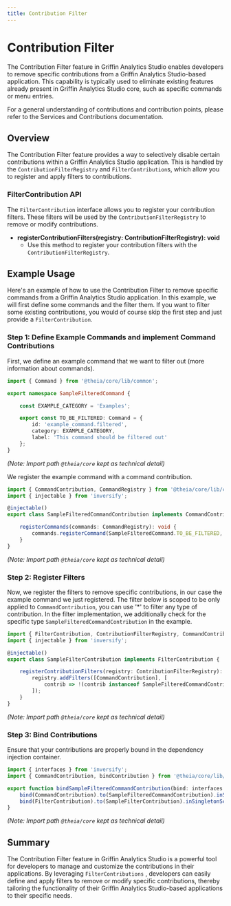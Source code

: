 ```yaml
---
title: Contribution Filter
---
```


# Contribution Filter

The Contribution Filter feature in Griffin Analytics Studio enables developers to remove specific contributions from a Griffin Analytics Studio-based application. This capability is typically used to eliminate existing features already present in Griffin Analytics Studio core, such as specific commands or menu entries.

For a general understanding of contributions and contribution points, please refer to the Services and Contributions documentation.

## Overview

The Contribution Filter feature provides a way to selectively disable certain contributions within a Griffin Analytics Studio application. This is handled by the `ContributionFilterRegistry` and `FilterContribution`s,  which allow you to register and apply filters to contributions.

### FilterContribution API

The `FilterContribution` interface allows you to register your contribution filters. These filters will be used by the `ContributionFilterRegistry` to remove or modify contributions.

- **registerContributionFilters(registry: ContributionFilterRegistry): void**
  - Use this method to register your contribution filters with the `ContributionFilterRegistry`.

## Example Usage

Here's an example of how to use the Contribution Filter to remove specific commands from a Griffin Analytics Studio application. In this example, we will first define some commands and the filter them. If you want to filter some existing contributions, you would of course skip the first step and just provide a `FilterContribution`.

### Step 1: Define Example Commands and implement Command Contributions

First, we define an example command that we want to filter out (more information about commands).

```typescript
import { Command } from '@theia/core/lib/common';

export namespace SampleFilteredCommand {

    const EXAMPLE_CATEGORY = 'Examples';

    export const TO_BE_FILTERED: Command = {
        id: 'example_command.filtered',
        category: EXAMPLE_CATEGORY,
        label: 'This command should be filtered out'
    };
}
```
*(Note: Import path `@theia/core` kept as technical detail)*

We register the example command with a command contribution.

```typescript
import { CommandContribution, CommandRegistry } from '@theia/core/lib/common';
import { injectable } from 'inversify';

@injectable()
export class SampleFilteredCommandContribution implements CommandContribution {

    registerCommands(commands: CommandRegistry): void {
        commands.registerCommand(SampleFilteredCommand.TO_BE_FILTERED, { execute: () => { } });
    }
}
```
*(Note: Import path `@theia/core` kept as technical detail)*

### Step 2: Register Filters

Now, we register the filters to remove specific contributions, in our case the example command we just registered. The filter below is scoped to be only applied to `CommandContribution`, you can use '*' to filter any type of contribution. In the filter implementation, we additionally check for the specific type `SampleFilteredCommandContribution` in the example.

```typescript
import { FilterContribution, ContributionFilterRegistry, CommandContribution } from '@theia/core/lib/common';
import { injectable } from 'inversify';

@injectable()
export class SampleFilterContribution implements FilterContribution {

    registerContributionFilters(registry: ContributionFilterRegistry): void {
        registry.addFilters([CommandContribution], [
            contrib => !(contrib instanceof SampleFilteredCommandContribution)
        ]);
    }
}
```
*(Note: Import path `@theia/core` kept as technical detail)*

### Step 3: Bind Contributions

Ensure that your contributions are properly bound in the dependency injection container.

```typescript
import { interfaces } from 'inversify';
import { CommandContribution, bindContribution } from '@theia/core/lib/common';

export function bindSampleFilteredCommandContribution(bind: interfaces.Bind): void {
    bind(CommandContribution).to(SampleFilteredCommandContribution).inSingletonScope();
    bind(FilterContribution).to(SampleFilterContribution).inSingletonScope();
}
```
*(Note: Import path `@theia/core` kept as technical detail)*

## Summary

The Contribution Filter feature in Griffin Analytics Studio is a powerful tool for developers to manage and customize the contributions in their applications. By leveraging `FilterContributions` , developers can easily define and apply filters to remove or modify specific contributions, thereby tailoring the functionality of their Griffin Analytics Studio-based applications to their specific needs.
